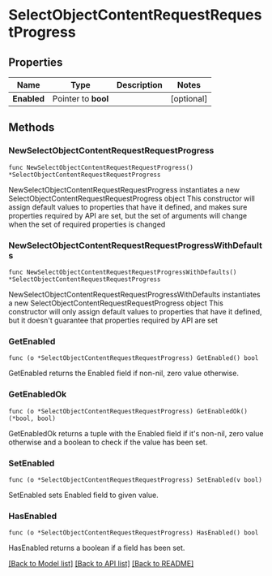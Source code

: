 # SelectObjectContentRequestRequestProgress

## Properties

Name | Type | Description | Notes
------------ | ------------- | ------------- | -------------
**Enabled** | Pointer to **bool** |  | [optional] 

## Methods

### NewSelectObjectContentRequestRequestProgress

`func NewSelectObjectContentRequestRequestProgress() *SelectObjectContentRequestRequestProgress`

NewSelectObjectContentRequestRequestProgress instantiates a new SelectObjectContentRequestRequestProgress object
This constructor will assign default values to properties that have it defined,
and makes sure properties required by API are set, but the set of arguments
will change when the set of required properties is changed

### NewSelectObjectContentRequestRequestProgressWithDefaults

`func NewSelectObjectContentRequestRequestProgressWithDefaults() *SelectObjectContentRequestRequestProgress`

NewSelectObjectContentRequestRequestProgressWithDefaults instantiates a new SelectObjectContentRequestRequestProgress object
This constructor will only assign default values to properties that have it defined,
but it doesn't guarantee that properties required by API are set

### GetEnabled

`func (o *SelectObjectContentRequestRequestProgress) GetEnabled() bool`

GetEnabled returns the Enabled field if non-nil, zero value otherwise.

### GetEnabledOk

`func (o *SelectObjectContentRequestRequestProgress) GetEnabledOk() (*bool, bool)`

GetEnabledOk returns a tuple with the Enabled field if it's non-nil, zero value otherwise
and a boolean to check if the value has been set.

### SetEnabled

`func (o *SelectObjectContentRequestRequestProgress) SetEnabled(v bool)`

SetEnabled sets Enabled field to given value.

### HasEnabled

`func (o *SelectObjectContentRequestRequestProgress) HasEnabled() bool`

HasEnabled returns a boolean if a field has been set.


[[Back to Model list]](../README.md#documentation-for-models) [[Back to API list]](../README.md#documentation-for-api-endpoints) [[Back to README]](../README.md)


